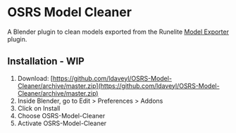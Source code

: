 # OSRS Model Cleaner

A Blender plugin to clean models exported from the Runelite [Model Exporter](https://github.com/Bram91/Model-Dumper) plugin.

## Installation - WIP

1. Download: [https://github.com/ldaveyl/OSRS-Model-Cleaner/archive/master.zip](https://github.com/ldaveyl/OSRS-Model-Cleaner/archive/master.zip)
2. Inside Blender, go to Edit > Preferences > Addons
3. Click on Install
4. Choose OSRS-Model-Cleaner
5. Activate OSRS-Model-Cleaner

